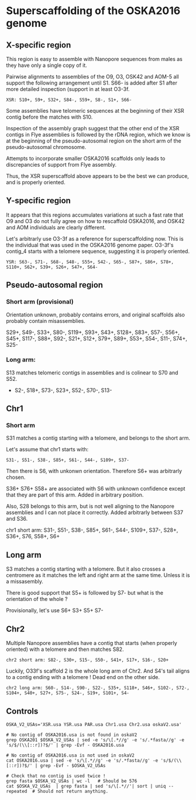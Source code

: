 Superscaffolding of the OSKA2016 genome
=======================================

X-specific region
-----------------

This region is easy to assemble with Nanopore sequences from males as they have
only a single copy of it.

Pairwise alignments to assemblies of the O9, O3, OSK42 and AOM-5 all support
the following arrangement until S1.  S66- is added after S1 after more
detailed inspection (support in at least O3-3f.

    XSR: S10+, S9+, S32+, S84-, S59+, S8-, S1+, S66-

Some assemblies have telomeric sequences at the beginning of their XSR contig
before the matches with S10.

Inspection of the assembly graph suggest that the other end of the XSR contigs
in Flye assemblies is followed by the rDNA region, which we know is at the
beginning of the pseudo-autosomal region on the short arm of the pseudo-autosomal
chromosome.

Attempts to incorporate smaller OSKA2016 scaffolds only leads to discrepancies
of support from Flye assembly.

Thus, the XSR superscaffold above appears to be the best we can produce, and is
properly oriented.


Y-specific region
-----------------

It appears that this regions accumulates variations at such a fast rate that O9
and O3 do not fully agree on how to rescaffold OSKA2016, and OSK42 and AOM
individuals are clearly different.

Let's arbitrarly use O3-3f as a reference for superscaffolding now.  This is the
individual that was used in the OSKA2016 genome paper.  O3-3f's contig_4
starts with a telomere sequence, suggesting it is properly oriented.

    YSR: S63-, S71-, S68-, S48-, S55+, S42-, S65-, S87+, S86+, S78+, S110+, S62+, S39+, S26+, S47+, S64-


Pseudo-autosomal region
-----------------------

### Short arm (provisional)

Orientation unknown, probably contains errors, and original scaffolds also probably
contain misassemblies.

S29+, S49-, S33+, S80-, S119+, S93+, S43+, S128+, S83+, S57-, S56+, S45+, S117-, S88+, S92-, S21+, S12+, S79+, S89+, S53+, S54-, S11-, S74+, S25-



### Long arm:

S13 matches telomeric contigs in assemblies and is colinear to S70 and S52.

 - S2-, S18+, S73-, S23+, S52-, S70-, S13-

Chr1
----

### Short arm

S31 matches a contig starting with a telomere, and belongs to the short arm.

Let's assume that chr1 starts with:

    S31-, S51-, S38-, S85+, S61-, S44-, S109+, S37-

Then there is S6, with unkonwn orientation.  Therefore S6+ was arbitrarly chosen.

S36+ S76+ S58+ are associated with S6 with unknown confidence except that they are part
of this arm.  Added in arbitrary position.

Also, S28 belongs to this arm, but is not well aligning to the Nanopore assemblies
and I can not place it correctly.  Added arbitrarly between S37 and S36.

   chr1 short arm: S31-, S51-, S38-, S85+, S61-, S44-, S109+, S37-, S28+, S36+, S76, S58+, S6+

## Long arm

S3 matches a contig starting with a telomere.  But it also crosses a centromere
as it matches the left and right arm at the same time.  Unless it is a
missasembly.

There is good support that S5+ is followed by S7- but what is the orientation of the whole ?

Provisionally, let's use S6+ S3+ S5+ S7-
 

Chr2
----

Multiple Nanopore assemblies have a contig that starts (when properly oriented)
with a telomere and then matches S82.

    chr2 short arm: S82-, S30+, S15-, S50-, S41+, S17+, S16-, S20+

Luckily, O33f's scaffold 2 is the whole long arm of Chr2.
And S4's tail aligns to a contig ending with a telomere !
Dead end on the other side.

    chr2 long arm: S60-, S14-, S90-, S22-, S35+, S118+, S46+, S102-, S72-, S104+, S40+, S27+, S75-, S24-, S19+, S101+, S4-

## Controls

```
OSKA_V2_USAs='XSR.usa YSR.usa PAR.usa Chr1.usa Chr2.usa oskaV2.usa'

# No contig of OSKA2016.usa is not found in oskaV2
grep OSKA201 $OSKA_V2_USAs | sed -e 's/\[.*//g' -e 's/.*fasta//g' -e 's/$/(\\[::r])?$/' | grep -Evf - OSKA2016.usa

# No contig of OSKA2016.usa is not used in oskaV2
cat OSKA2016.usa | sed -e 's/\[.*//g' -e 's/.*fasta//g' -e 's/$/(\\[::r])?$/' | grep -Evf - $OSKA_V2_USAs

# Check that no contig is used twice !
grep fasta $OSKA_V2_USAs | wc -l   # Should be 576
cat $OSKA_V2_USAs  | grep fasta | sed 's/\[.*//'| sort | uniq --repeated  # Should not return anything.
```
